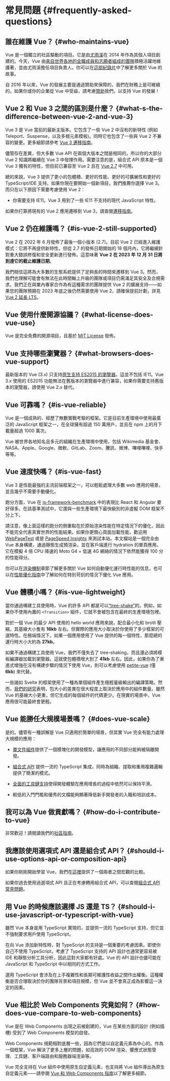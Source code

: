 # 常見問題 {#frequently-asked-questions}

## 誰在維護 Vue？ {#who-maintains-vue}

Vue 是一個獨立的社區驅動的項目。它是由[尤雨溪](https://twitter.com/yuxiyou)在 2014 年作為其個人項目創建的。今天，Vue 由[來自世界各地的全職成員和志願者組成的團隊](/about/team)積極活躍地維護著，並由尤雨溪擔任項目負責人。你可以在[這部紀錄片](https://www.youtube.com/watch?v=OrxmtDw4pVI)中了解更多關於 Vue 的故事。

自 2016 年以來，Vue 的發展主要是通過贊助來保障的，我們在財務上是可維續的。如果你或你的企業從 Vue 中受益，請考慮[贊助](/sponsor/)我們，以支持 Vue 的發展！

## Vue 2 和 Vue 3 之間的區別是什麼？ {#what-s-the-difference-between-vue-2-and-vue-3}

Vue 3 是 Vue 當前的最新主版本。它包含了一些 Vue 2 中沒有的新特性 (例如 Teleport、Suspense，以及多根元素模板)。同時它也包含了一些與 Vue 2 不兼容的變更。更多細節請參考 [Vue 3 遷移指南](https://v3-migration.vuejs.org/zh/)。

儘管存在差異，但大多數 Vue API 在兩個大版本之間是相同的，所以你的大部分 Vue 2 知識將繼續在 Vue 3 中發揮作用。需要注意的是，組合式 API 原本是一個 Vue 3 獨有的特性，但目前已兼容至 Vue 2 且在 [Vue 2.7](https://github.com/vuejs/vue/blob/main/CHANGELOG.md#270-2022-07-01) 中可用。

總的來說，Vue 3 提供了更小的包體積、更好的性能、更好的可擴展性和更好的 TypeScript/IDE 支持。如果你現在要開始一個新項目，我們推薦你選擇 Vue 3。而只在以下原因下需要考慮使用 Vue 2：

- 你需要支持 IE11。Vue 3 用到了一些 IE11 不支持的現代 JavaScript 特性。

如果你打算將現有的 Vue 2 應用遷移到 Vue 3，請查閱[遷移指南](https://v3-migration.vuejs.org/zh/)。

<!-- TODO: Outdated(LTS has already ended) [No Review] -->
## Vue 2 仍在維護嗎？ {#is-vue-2-still-supported}

Vue 2 在 2022 年 6 月發佈了最後一個小版本 (2.7)。目前 Vue 2 已經進入維護模式：它將不再提供新特性，但從 2.7 的發佈日期開始的 18 個月內，它將繼續針對重大錯誤修復和安全更新進行發佈。這意味著 **Vue 2 在 2023 年 12 月 31 日將到達它的截止維護日期**。

我們相信這將為大多數的生態系統提供了足夠長的時間來遷移到 Vue 3。然而，我們也理解可能會有無法在此時間軸上升級的團隊或項目仍需滿足其安全及合規需求。我們正在與業內專家合作為有這種需求的團隊提供 Vue 2 的擴展支持——如果您的團隊預期在 2023 年底之後仍然需要使用 Vue 2，請確保提前計劃，詳見 [Vue 2 延長 LTS](https://v2.vuejs.org/lts/)。

## Vue 使用什麼開源協議？ {#what-license-does-vue-use}

Vue 是完全免費的開源項目，且基於 [MIT License](https://opensource.org/licenses/MIT) 發佈。

## Vue 支持哪些瀏覽器？ {#what-browsers-does-vue-support}

最新版本的 Vue (3.x) 只支持[原生支持 ES2015 的瀏覽器](https://caniuse.com/es6)。這並不包括 IE11。Vue 3.x 使用的 ES2015 功能無法在舊版本的瀏覽器中進行兼容，如果你需要支持舊版本的瀏覽器，請使用 Vue 2.x 替代。

## Vue 可靠嗎？ {#is-vue-reliable}

Vue 是一個成熟的、經歷了無數實戰考驗的框架。它是目前生產環境中使用最廣泛的 JavaScript 框架之一，在全球擁有超過 150 萬用戶，並且在 npm 上的月下載量超過 1000 萬次。

Vue 被世界各地知名且多元的組織在生產環境中使用，包括 Wikimedia 基金會、NASA、Apple、Google、微軟、GitLab、Zoom、騰訊、微博、嗶哩嗶哩、快手等等。

## Vue 速度快嗎？ {#is-vue-fast}

Vue 3 是性能最強的主流前端框架之一，可以輕鬆處理大多數 web 應用的場景，並且幾乎不需要手動優化。

跑分方面，Vue 在 [js-framework-benchmark](https://krausest.github.io/js-framework-benchmark/current.html) 中的表現比 React 和 Angular 要好得多。在該基準測試中，它還與一些生產環境下最快級別的非虛擬 DOM 框架不分上下。

請注意，像上面這樣的跑分的側重點在於原始渲染性能在特定情況下的優化，因此不能完全代表真實世界的性能結果。如果你更關心頁面加載性能，歡迎用 [WebPageTest](https://www.webpagetest.org/lighthouse) 或是 [PageSpeed Insights](https://pagespeed.web.dev/) 來測試本站。本文檔站是一個完全由 Vue 本身構建，通過靜態生成預渲染，並在客戶端進行 hydration 的單頁應用。它在模擬 4 倍 CPU 降速的 Moto G4 + 低速 4G 網絡的情況下依然能獲得 100 分的性能得分。

你可以在[渲染機制](/guide/extras/rendering-mechanism)章節了解更多關於 Vue 如何自動優化運行時性能的信息，也可以在[性能優化指南](/guide/best-practices/performance)中了解如何在特別苛刻的情況下優化 Vue 應用。

## Vue 體積小嗎？ {#is-vue-lightweight}

當你通過構建工具使用時，Vue 的許多 API 都是可以[“tree-shake”](https://developer.mozilla.org/en-US/docs/Glossary/Tree_shaking)的。例如，如果你不使用內置的 `<Transition>` 組件，它就不會被包含在最終的生產環境包裡。

對於一個 Vue 的最少 API 使用的 hello world 應用來說，配合最小化和 brotli 壓縮，其基線大小隻有 **16kb** 左右。但實際的應用大小取決於你使用了多少框架的可選特性。在極端情況下，如果一個應用使用了 Vue 提供的每一個特性，那麼總的運行時大小大約為 **27kb**。

如果不通過構建工具使用 Vue，我們不僅失去了 tree-shaking，而且還必須將模板編譯器加載到瀏覽器。這就使包體積增大到了 **41kb** 左右。因此，如果你為了漸進式增強在沒有構建步驟的情況下使用 Vue，則可以考慮使用 [petite-vue](https://github.com/vuejs/petite-vue) (僅 **6kb**) 來代替。

一些諸如 Svelte 的框架使用了一種為單個組件產生極輕量級輸出的編譯策略。然而，[我們的研究](https://github.com/yyx990803/vue-svelte-size-analysis)表明，包大小的差異在很大程度上取決於應用中的組件數量。雖然 Vue 的基線大小更重，但它生成的每個組件的代碼更少。在現實的場景中，Vue 應用很可能最終會更輕。

## Vue 能勝任大規模場景嗎？ {#does-vue-scale}

是的。儘管有一種誤解是 Vue 只適用於簡單的場景，但其實 Vue 完全有能力處理大規模的應用：

- [單文件組件](/guide/scaling-up/sfc)提供了一個模塊化的開發模型，讓應用的不同部分能夠被隔離開發。

- [組合式 API](/guide/reusability/composables) 提供一流的 TypeScript 集成，同時為組織、提取和重用複雜邏輯提供了簡潔的模式。

- [全面的工具鏈支持](/guide/scaling-up/tooling)使得開發體驗在應用增長的過程中依然可以保持平滑。

- 較低的入門門檻和優秀的文檔能夠顯著降低新手開發者的入職和培訓成本。

## 我可以為 Vue 做貢獻嗎？ {#how-do-i-contribute-to-vue}

非常歡迎！請閱讀我們的[社區指南](/about/community-guide)。

## 我應該使用選項式 API 還是組合式 API？ {#should-i-use-options-api-or-composition-api}

如果你剛剛開始學習 Vue，我們在[這裡](/guide/introduction#which-to-choose)提供了一個兩者之間宏觀的比較。

如果你過去使用過選項式 API 且正在考慮轉用組合式 API，可以查閱[組合式 API 常見問題](/guide/extras/composition-api-faq)。

## 用 Vue 的時候應該選擇 JS 還是 TS？ {#should-i-use-javascript-or-typescript-with-vue}

雖然 Vue 本身是用 TypeScript 實現的，並提供一流的 TypeScript 支持，但它並不強制要求用戶使用 TypeScript。

在向 Vue 添加新特性時，對 TypeScript 的支持是一個重要的考慮因素。即使你自己不使用 TypeScript，考慮了 TypeScript 支持的 API 設計也通常更容易被 IDE 和靜態分析工具分析，因此這對大家都有好處。Vue 的 API 設計也儘可能在 JavaScript 和 TypeScript 中以相同的方式工作。

選用 TypeScript 會涉及在上手複雜性和長期可維護性收益之間作出權衡。這種權衡是否合理取決於你的團隊背景和項目規模，但 Vue 並不會真正成為影響這一決定的因素。

## Vue 相比於 Web Components 究竟如何？ {#how-does-vue-compare-to-web-components}

Vue 是在 Web Components 出現之前被創建的，Vue 在某些方面的設計 (例如插槽) 受到了 Web Components 模型的啟發。

Web Components 規範相對底層一些，因為它們是以自定義元素為中心的。作為一個框架，Vue 解決了更多上層的問題，如高效的 DOM 渲染、響應式狀態管理、工具鏈、客戶端路由和服務器端渲染等。

Vue 完全支持在 Vue 組件中使用原生自定義元素，也支持將 Vue 組件導出為原生自定義元素——請參閱 [Vue 和 Web Components 指南](/guide/extras/web-components)以了解更多細節。

<!-- ## TODO How does Vue compare to React? -->

<!-- ## TODO How does Vue compare to Angular? -->
